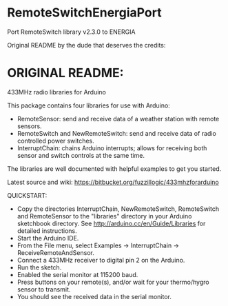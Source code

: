 RemoteSwitchEnergiaPort
=======================

Port RemoteSwitch library v2.3.0  to ENERGIA

Original README by the dude that deserves the credits:

ORIGINAL README:
===============


433MHz radio libraries for Arduino

This package contains four libraries for use with Arduino:

 - RemoteSensor: send and receive data of a weather station with remote 
   sensors.
 - RemoteSwitch and NewRemoteSwitch: send and receive data of radio controlled
   power switches.
 - InterruptChain: chains Arduino interrupts; allows for receiving both sensor
   and switch controls at the same time.
   
The libraries are well documented with helpful examples to get you started.

Latest source and wiki: https://bitbucket.org/fuzzillogic/433mhzforarduino


QUICKSTART:

 * Copy the directories InterruptChain, NewRemoteSwitch, RemoteSwitch and
   RemoteSensor to the "libraries" directory in your Arduino sketchbook
   directory. See http://arduino.cc/en/Guide/Libraries for detailed
   instructions.
 * Start the Arduino IDE.
 * From the File menu, select Examples -> InterruptChain ->
   ReceiveRemoteAndSensor.
 * Connect a 433MHz receiver to digital pin 2 on the Arduino.
 * Run the sketch.
 * Enabled the serial monitor at 115200 baud.
 * Press buttons on your remote(s), and/or wait for your thermo/hygro sensor
   to transmit.
 * You should see the received data in the serial monitor.
